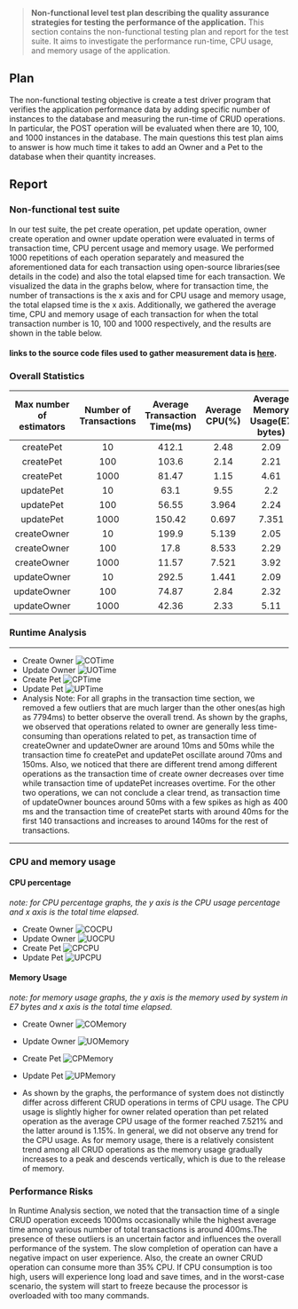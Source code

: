 > **Non-functional level test plan describing the quality assurance strategies for testing the performance of the application.** This section contains the non-functional testing plan and report for the test suite. It aims to investigate the performance run-time, CPU usage, and memory usage of the application. 

## Plan
The non-functional testing objective is create a test driver program that verifies the application performance data by adding specific number of instances to the database and measuring the run-time of CRUD operations. In particular, the POST operation will be evaluated when there are 10, 100, and 1000 instances in the database. The main questions this test plan aims to answer is how much time it takes to add an Owner and a Pet to the database when their quantity increases. <br>

## Report
### Non-functional test suite 
In our test suite, the pet create operation, pet update operation, owner create operation and owner update operation were evaluated in terms of transaction time, CPU percent usage and memory usage. We performed 1000 repetitions of each operation separately and measured the aforementioned data for each transaction using open-source libraries(see details in the code) and also the total elapsed time for each transaction.  We visualized the data in the graphs below, where for transaction time, the number of transactions is the x axis and for CPU usage and memory usage, the total elapsed time is the x axis. Additionally, we gathered the average time, CPU and memory usage of each transaction for when the total transaction number is 10, 100 and 1000 respectively, and the results are shown in the table below.
#### links to the source code files used to gather measurement data is [here](https://github.com/McGill-ECSE429-Fall2021/project-test-08/tree/master/src/test/java/org/springframework/samples/petclinic/performance). 

### Overall Statistics
| Max number of estimators | Number of Transactions | Average Transaction Time(ms) | Average CPU(%) | Average Memory Usage(E7 bytes) |
|:------------------------:|:----------------------:|:----------------------------:|:--------------:|:---------------------------:|
|         createPet        |           10           |             412.1            |      2.48      |             2.09            |
|         createPet        |           100          |             103.6            |      2.14      |             2.21            |
|         createPet        |          1000          |             81.47            |      1.15      |             4.61            |
|         updatePet        |           10           |             63.1             |      9.55      |             2.2             |
|         updatePet        |           100          |             56.55            |      3.964     |             2.24            |
|         updatePet        |          1000          |            150.42            |      0.697     |            7.351            |
|        createOwner       |           10           |             199.9            |      5.139     |             2.05            |
|        createOwner       |           100          |             17.8             |      8.533     |             2.29            |
|        createOwner       |          1000          |             11.57            |      7.521     |             3.92            |
|        updateOwner       |           10           |             292.5            |      1.441     |             2.09            |
|        updateOwner       |           100          |             74.87            |      2.84      |             2.32            |
|        updateOwner       |          1000          |             42.36            |      2.33      |             5.11            |
### Runtime Analysis 

__________
* Create Owner
![COTime](https://user-images.githubusercontent.com/57294282/141700363-b9ee4606-fcb9-42c7-bd06-0bb65b765492.png)
* Update Owner
![UOTime](https://user-images.githubusercontent.com/57294282/141699821-72a22f46-c3c7-46c6-a4d1-7a827b52bd06.png)
* Create Pet
![CPTime](https://user-images.githubusercontent.com/57294282/141699817-6e1d67da-3e4a-4615-be62-169e73804e9e.png)
* Update Pet
![UPTime](https://user-images.githubusercontent.com/57294282/141699823-0cc13875-dc97-4320-a1fe-36fafe160a23.png)
* Analysis 
Note: For all graphs in the transaction time section, we removed a few outliers that are much larger than the other ones(as high as 7794ms) to better observe the overall trend.
As shown by the graphs, we observed that operations related to owner are generally less time-consuming than operations related to pet, as transaction time of createOwner and updateOwner are around 10ms and 50ms while the transaction time fo createPet and updatePet oscillate around 70ms and 150ms. Also, we noticed that there are different trend among different operations as the transaction time of create owner decreases over time while transaction time of updatePet increases overtime. For the other two operations, we can not conclude a clear trend, as transaction time of updateOwner bounces around 50ms with a few spikes as high as 400 ms and the transaction time of createPet starts with around 40ms for the first 140 transactions and increases to around 140ms for the rest of transactions.


__________
###  CPU and memory usage 
#### CPU percentage
_note: for CPU percentage graphs, the y axis is the CPU usage percentage and x axis is the total time elapsed._
  * Create Owner
![COCPU](https://user-images.githubusercontent.com/57294282/141707350-bc0570c4-2426-479a-be79-3a226b08761d.png)
  * Update Owner
![UOCPU](https://user-images.githubusercontent.com/57294282/141707674-71681f04-5c37-45ff-b8c7-c3935eccc5f6.png)
  * Create Pet
![CPCPU](https://user-images.githubusercontent.com/57294282/141723370-3269d1a4-2e93-4833-b71a-7b41e2145635.png)
  * Update Pet
![UPCPU](https://user-images.githubusercontent.com/57294282/141723370-3269d1a4-2e93-4833-b71a-7b41e2145635.png)
#### Memory Usage
_note: for memory usage graphs, the y axis is the memory used by system in E7 bytes and x axis is the total time elapsed._
  * Create Owner
![COMemory](https://user-images.githubusercontent.com/57294282/141707363-c24855ad-1d24-4283-825a-8a85720e547c.png)
  * Update Owner
![UOMemory](https://user-images.githubusercontent.com/57294282/141707680-cb939333-dc73-4985-bb1c-e91df9e5f1cd.png)
  * Create Pet
![CPMemory](https://user-images.githubusercontent.com/57294282/141723117-abeb0fbd-5023-411c-a2f3-e4c18fd9f7c0.png)
  * Update Pet
![UPMemory](https://user-images.githubusercontent.com/57294282/141707112-dccda401-3004-4463-a701-7c959ef5a009.png)

* As shown by the graphs, the performance of system does not distinctly differ across different CRUD operations in terms of CPU usage. The CPU usage is slightly higher for owner related operation than pet related operation as the average CPU usage of the former reached 7.521% and the latter around is 1.15%. In general, we did not observe any trend for the CPU usage.
As for memory usage, there is a relatively consistent trend among all CRUD operations as the memory usage gradually increases to a peak and descends vertically, which is due to the release of memory.


### Performance Risks 
In Runtime Analysis section, we noted that the transaction time of a single CRUD operation exceeds 1000ms occasionally while the highest average time among various number of total transactions is around 400ms.The presence of these outliers is an uncertain factor and influences the overall performance of the system. The slow completion of operation can have a negative impact on user experience. Also, the create an owner CRUD operation can consume more than 35% CPU. If CPU consumption is too high, users will experience long load and save times, and in the worst-case scenario, the system will start to freeze because the processor is overloaded with too many commands.
